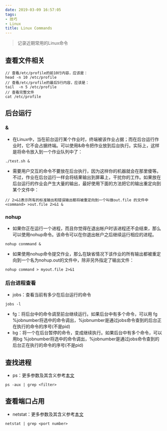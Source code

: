 ```yaml
---
date: 2019-03-09 16:57:05
tags:
- 技巧
- Linux
title: Linux Commands
---
```


> 记录近期常用的Linux命令

<!-- more -->

## 查看文件相关

````
// 查看/etc/profile的前10行内容，应该是：
head -n 10 /etc/profile
// 查看/etc/profile的最后5行内容，应该是：
tail  -n 5 /etc/profile
// 查看完整文件
cat /etc/profile
````

## 后台运行

### & 

* 在Linux中，当在前台运行某个作业时，终端被该作业占据；而在后台运行作业时，它不会占据终端。可以使用&命令把作业放到后台执行。实际上，这样是将命令放入到一个作业队列中了：

````
./test.sh &
````

* 需要用户交互的命令不要放在后台执行，因为这样你的机器就会在那里傻等。不过，作业在后台运行一样会将结果输出到屏幕上，干扰你的工作。如果放在后台运行的作业会产生大量的输出，最好使用下面的方法把它的输出重定向到某个文件中：

````
// 2>&1表示所有的标准输出和错误输出都将被重定向到一个叫做out.file 的文件中
<command> >out.file 2>&1 &
````

### nohup

* 如果你正在运行一个进程，而且你觉得在退出帐户时该进程还不会结束，那么可以使用nohup命令。该命令可以在你退出帐户之后继续运行相应的进程。

````
nohup conmmand &
````

* 如果使用nohup命令提交作业，那么在缺省情况下该作业的所有输出都被重定向到一个名为nohup.out的文件中，除非另外指定了输出文件：

````
nohup command > myout.file 2>&1 
````

### 后台进程查看

* jobs：查看当前有多少在后台运行的命令

````
jobs -l
````

* fg：将后台中的命令调至前台继续运行。如果后台中有多个命令，可以用 fg %jobnumber将选中的命令调出，%jobnumber是通过jobs命令查到的后台正在执行的命令的序号(不是pid)
* bg：将一个在后台暂停的命令，变成继续执行。如果后台中有多个命令，可以用bg %jobnumber将选中的命令调出，%jobnumber是通过jobs命令查到的后台正在执行的命令的序号(不是pid)

## 查找进程

* ps：更多参数及其含义参考[本文](https://linuxtools-rst.readthedocs.io/zh_CN/latest/tool/ps.html)

````
ps -aux | grep <filter>
````

## 查看端口占用

* netstat：更多参数及其含义参考[本文](https://www.cnblogs.com/ggjucheng/archive/2012/01/08/2316661.html)

````
netstat | grep <port number>
````